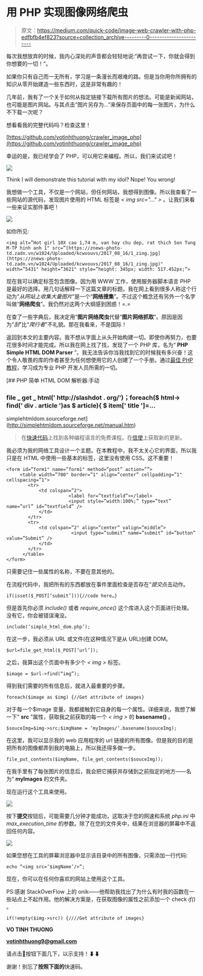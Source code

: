 # 用 PHP 实现图像网络爬虫

> 原文：<https://medium.com/quick-code/image-web-crawler-with-php-edfbfb4ef823?source=collection_archive---------0----------------------->

每次我想放弃的时候，我内心深处的声音都会轻轻地说:“再尝试一下，你就会得到你想要的一切！”。

如果你只有自己而一无所有，学习是一条漫长而艰难的路。但是当你用你所拥有的知识从零开始建造一些东西时，这是非常有趣的！

几年前，我有了一个关于如何从指定链接下载所有图片的想法。可能是新闻网站，也可能是图片网站。与其点击“图片另存为…”来保存页面中的每一张图片，为什么不下载一次呢？

想看看我的完整代码吗？检查这里！

[https://github.com/votinhthuong/crawler_image_php](https://github.com/votinhthuong/crawler_image_php)

幸运的是，我已经学会了 PHP，可以用它来编程。所以，我们来试试吧！

![](img/437cab83470c506a3f80ec55928bd33a.png)

Think I will demonstrate this tutorial with my idol? Nope! You wrong!

我想做一个工具，不仅是一个网站，但任何网站，我想得到图像。所以我查看了一些网站的源代码，发现图片使用的 HTML 标签是 *< img src="…" >* 。让我们来看一些来证实那件事吧！

![](img/5091ad929cf498eedce8a181a612e715.png)

如你所见:

```
<img alt=”Hot girl 10X cao 1,74 m, van hay chu dep, rat thich Son Tung M-TP hinh anh 1" src=”[https://znews-photo-td.zadn.vn/w1024/Uploaded/kcwvouvs/2017_08_16/1_zing.jpg](https://znews-photo-td.zadn.vn/w1024/Uploaded/kcwvouvs/2017_08_16/1_zing.jpg)" width=”5431" height=”3621" style=”height: 345px; width: 517.452px;”>
```

现在我可以确定标签包含图像。因为用 WWW 工作，使用服务器脚本语言 PHP 是最好的选择。用几句话解释一下这篇文章的标题。我在网上看到很多人称这个行动为“*从网站上收集大量图片*”是一个“**网络搜集**”。不过这个概念还有另外一个名字叫做“**网络爬虫**”。我仍然对这两个大纲感到困惑！=.=

在查了一些字典后，我决定用“**图片网络爬虫**代替“**图片网络抓取**”。原因是因为“*刮*”比“*爬行者*”不礼貌。那在我看来，不是国际！

返回到本文的主要内容。我不想从字面上从头开始构建一切。即使你再努力，也要花很多时间才能完成。所以我在网上找了找，发现了一个 PHP 库，名为“ **PHP Simple HTML DOM Parser** ”。我无法告诉你当我找到它的时候我有多兴奋！这个令人敬畏的库的作者甚至为任何想使用它的人创建了一个手册。通过[最佳 PHP 教程](https://blog.coursesity.com/best-php-tutorials/)，学习成为专业 PHP 开发人员所需的一切。

 [## PHP 简单 HTML DOM 解析器:手动

### file _ get _ html(' http://slashdot . org/')；foreach($ html-> find(' div . article ')as $ article){ $ item[' title ']=…

simplehtmldom.sourceforge.net](http://simplehtmldom.sourceforge.net/manual.htm) 

> 在[快速代码](http://www.quickcode.co/)上找到各种编程语言的免费课程。在[信使](https://www.messenger.com/t/1493528657352302)上获取新的更新。

我必须为我的网络工具设计一个主题。在本教程中，我不太关心它的界面，所以我只是在 HTML 中使用一些基本的标签，这里没有使用 CSS。这不重要！

```
<form id=”form1" name=”form1" method=”post” action=””> 
     <table width=”700" border=”1" align=”center” cellpadding=”1" cellspacing=”1"> 
        <tr> 
            <td colspan=”2">
                       <label for=”textfield”></label> 
                       <input style=”width:100%;” type=”text” name=”url” id=”textfield” /> 
            </td> 
        </tr> 
        <tr> 
            <td colspan=”2" align=”center” valign=”middle”>
                        <input type=”submit” name=”submit” id=”button” value=”Submit” />
            </td> 
        </tr> 
      </table>
</form>
```

只需要记住一些属性的名称，不要在意其他的。

在流程代码中，我把所有的东西都放在事件里面检查是否存在“*提交*点击动作。

```
if(isset($_POST[‘submit’])){//code here…}
```

但是首先你必须 *include()* 或者 *require_once()* 这个库进入这个页面进行处理。没有它，你会被错误淹没。

```
include(‘simple_html_dom.php’);
```

在这一步，我必须从 URL 或文件(在这种情况下是从 URL)创建 DOM。

```
$url=file_get_html($_POST[‘url’]);
```

之后，我算出这个页面中有多少个 *< img >* 标签。

```
$image = $url->find(“img”);
```

得到我们需要的所有信息后，就进入最重要的步骤。

```
foreach($image as $img) {//Get attribute of images}
```

对于每一个$image 变量，我都接触到它自身的每一个属性。详细来说，我想了解一下" **src** "属性，获取我之前获取的每一个 *< img >* 的 **basename()** 。

```
$souceImg=$img->src;$imgName = ‘myImages/’.basename($souceImg);
```

在这里，我可以显示我的 web 应用程序的 url 链接的所有图像。但是我的目的是把所有的图像都弄到我的电脑上，所以我还得多做一步。

```
file_put_contents($imgName, file_get_contents($souceImg));
```

在我手里有了每张图片的信息后，我会把它捕获并存储到之前指定的地方——名为“ **myImages** 的文件夹。

现在运行这个工具来使用。

![](img/ef23c00bda91011b5b1058b80f89488f.png)

按下**提交**按钮后，可能需要几分钟才能成功，这取决于您的网速和系统 *php.ini* 中 *max_execution_time* 的参数。除了在您的文件夹中，结果在浏览器的屏幕中不返回任何内容。

![](img/713f8a499b8b913d3596fc3b36b9d357.png)

如果您想在工具的屏幕浏览器中显示该目录中的所有图像，只需添加一行代码:

```
echo “<img src=’$imgName’/>”;
```

现在，你可以在任何你喜欢的网站上使用这个工具。

PS:感谢 StackOverFlow 上的 onik——他帮助我找出了为什么有时我的函数在一些站点上不起作用。他的解决方案是，在获取图像的属性之前添加一个 check *if()* 。

```
if(!empty($img->src)) {////Get attribute of images}
```

**VO TINH THUONG**

**votinhthuong9@gmail.com**

请点击👏按钮下面几下，以示支持！⬇⬇

谢谢！别忘了**按照下面的**快速码。